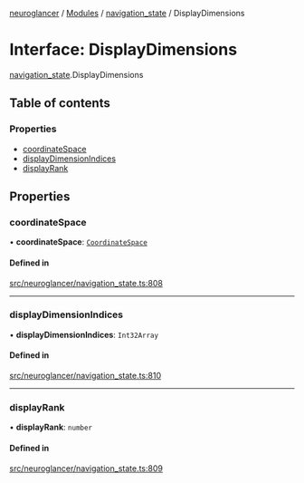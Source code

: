 [neuroglancer](../README.md) / [Modules](../modules.md) / [navigation\_state](../modules/navigation_state.md) / DisplayDimensions

# Interface: DisplayDimensions

[navigation_state](../modules/navigation_state.md).DisplayDimensions

## Table of contents

### Properties

- [coordinateSpace](navigation_state.DisplayDimensions.md#coordinatespace)
- [displayDimensionIndices](navigation_state.DisplayDimensions.md#displaydimensionindices)
- [displayRank](navigation_state.DisplayDimensions.md#displayrank)

## Properties

### coordinateSpace

• **coordinateSpace**: [`CoordinateSpace`](coordinate_transform.CoordinateSpace.md)

#### Defined in

[src/neuroglancer/navigation_state.ts:808](https://github.com/ActiveBrainAtlas2/neuroglancer/blob/540617bc/src/neuroglancer/navigation_state.ts#L808)

___

### displayDimensionIndices

• **displayDimensionIndices**: `Int32Array`

#### Defined in

[src/neuroglancer/navigation_state.ts:810](https://github.com/ActiveBrainAtlas2/neuroglancer/blob/540617bc/src/neuroglancer/navigation_state.ts#L810)

___

### displayRank

• **displayRank**: `number`

#### Defined in

[src/neuroglancer/navigation_state.ts:809](https://github.com/ActiveBrainAtlas2/neuroglancer/blob/540617bc/src/neuroglancer/navigation_state.ts#L809)
